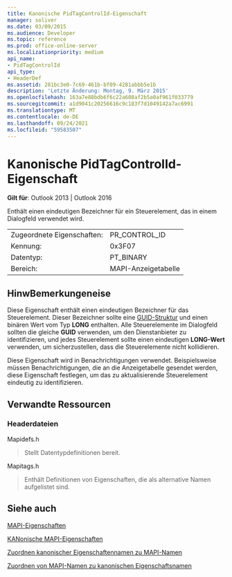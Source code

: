 ```yaml
---
title: Kanonische PidTagControlId-Eigenschaft
manager: soliver
ms.date: 03/09/2015
ms.audience: Developer
ms.topic: reference
ms.prod: office-online-server
ms.localizationpriority: medium
api_name:
- PidTagControlId
api_type:
- HeaderDef
ms.assetid: 281bc3e0-7c69-461b-bf09-4281abbb5e1b
description: 'Letzte Änderung: Montag, 9. März 2015'
ms.openlocfilehash: 163a7e88bdb6f6c22a608af2b5a0af961f033779
ms.sourcegitcommit: a1d9041c20256616c9c183f7d1049142a7ac6991
ms.translationtype: MT
ms.contentlocale: de-DE
ms.lasthandoff: 09/24/2021
ms.locfileid: "59583507"
---
```

# <a name="pidtagcontrolid-canonical-property"></a>Kanonische PidTagControlId-Eigenschaft

  
  
**Gilt für**: Outlook 2013 | Outlook 2016 
  
Enthält einen eindeutigen Bezeichner für ein Steuerelement, das in einem Dialogfeld verwendet wird. 
  
|||
|:-----|:-----|
|Zugeordnete Eigenschaften:  <br/> |PR_CONTROL_ID  <br/> |
|Kennung:  <br/> |0x3F07  <br/> |
|Datentyp:  <br/> |PT_BINARY  <br/> |
|Bereich:  <br/> |MAPI-Anzeigetabelle  <br/> |
   
## <a name="remarks"></a>HinwBemerkungeneise

Diese Eigenschaft enthält einen eindeutigen Bezeichner für das Steuerelement. Dieser Bezeichner sollte eine [GUID-Struktur](guid.md) und einen binären Wert vom Typ **LONG** enthalten. Alle Steuerelemente im Dialogfeld sollten die gleiche **GUID** verwenden, um den Dienstanbieter zu identifizieren, und jedes Steuerelement sollte einen eindeutigen **LONG-Wert** verwenden, um sicherzustellen, dass die Steuerelemente nicht kollidieren. 
  
Diese Eigenschaft wird in Benachrichtigungen verwendet. Beispielsweise müssen Benachrichtigungen, die an die Anzeigetabelle gesendet werden, diese Eigenschaft festlegen, um das zu aktualisierende Steuerelement eindeutig zu identifizieren. 
  
## <a name="related-resources"></a>Verwandte Ressourcen

### <a name="header-files"></a>Headerdateien

Mapidefs.h
  
> Stellt Datentypdefinitionen bereit.
    
Mapitags.h
  
> Enthält Definitionen von Eigenschaften, die als alternative Namen aufgelistet sind.
    
## <a name="see-also"></a>Siehe auch



[MAPI-Eigenschaften](mapi-properties.md)
  
[KANonische MAPI-Eigenschaften](mapi-canonical-properties.md)
  
[Zuordnen kanonischer Eigenschaftennamen zu MAPI-Namen](mapping-canonical-property-names-to-mapi-names.md)
  
[Zuordnen von MAPI-Namen zu kanonischen Eigenschaftsnamen](mapping-mapi-names-to-canonical-property-names.md)

